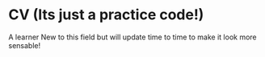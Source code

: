 # CV (Its just a practice code!)
A learner
New to this field but will update time to time to make it look more sensable!
